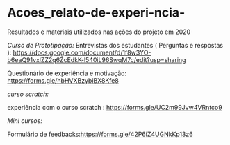 # Acoes_relato-de-experi-ncia-
Resultados e materiais utilizados nas ações do projeto em 2020

*Curso de Prototipação:*
Entrevistas dos estudantes ( Perguntas e respostas ): https://docs.google.com/document/d/1f8w3YO-b6eaQ91vxlZZ2q6ZcEdkK-l540iL96SwqM7c/edit?usp=sharing

Questionário de experiência e motivação: https://forms.gle/hbHVXBzybiBX8Kfe8

*curso scratch:*

experiência com o curso scratch : https://forms.gle/UC2m99Jvw4VRntco9

*Mini cursos:* 

Formulário de feedbacks:https://forms.gle/42P6iZ4UGNkKp13z6


